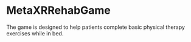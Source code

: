 # MetaXRRehabGame
The game is designed to help patients complete basic physical therapy exercises while in bed.
